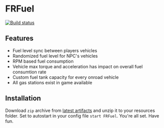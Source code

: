 # FRFuel

[![Build status](https://ci.appveyor.com/api/projects/status/vupxr6p40fgncl4w?svg=true)](https://ci.appveyor.com/project/thers/frfuel)

## Features

- Fuel level sync between players vehicles
- Randomized fuel level for NPC's vehicles
- RPM based fuel consumption
- Vehicle max torque and acceleration has impact on overall fuel consumtion rate
- Custom fuel tank capacity for every onroad vehicle
- All gas stations exist in game available

## Installation

Download `zip` archive from [latest artifacts](https://ci.appveyor.com/project/thers/frfuel/build/artifacts) and unzip it to your resources folder.
Set to autostart in your config file `start FRFuel`.
You're all set. Have fun.
